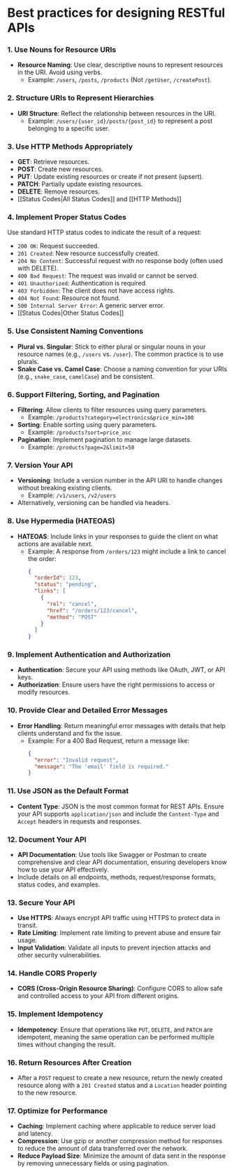 # Best practices for designing RESTful APIs

### **1. Use Nouns for Resource URIs**
   - **Resource Naming**: Use clear, descriptive nouns to represent resources in the URI. Avoid using verbs.
     - Example: `/users`, `/posts`, `/products` (Not `/getUser`, `/createPost`).

### **2. Structure URIs to Represent Hierarchies**
   - **URI Structure**: Reflect the relationship between resources in the URI.
     - Example: `/users/{user_id}/posts/{post_id}` to represent a post belonging to a specific user.

### **3. Use HTTP Methods Appropriately**
   - **GET**: Retrieve resources.
   - **POST**: Create new resources.
   - **PUT**: Update existing resources or create if not present (upsert).
   - **PATCH**: Partially update existing resources.
   - **DELETE**: Remove resources.
   - [[Status Codes|All Status Codes]] and [[HTTP Methods]]

### **4. Implement Proper Status Codes**
   Use standard HTTP status codes to indicate the result of a request:
-  `200 OK`: Request succeeded.
- `201 Created`: New resource successfully created.
- `204 No Content`: Successful request with no response body (often used with DELETE).
- `400 Bad Request`: The request was invalid or cannot be served.
- `401 Unauthorized`: Authentication is required.
- `403 Forbidden`: The client does not have access rights.
- `404 Not Found`: Resource not found.
- `500 Internal Server Error`: A generic server error.
- [[Status Codes|Other Status Codes]]

### **5. Use Consistent Naming Conventions**
   - **Plural vs. Singular**: Stick to either plural or singular nouns in your resource names (e.g., `/users` vs. `/user`). The common practice is to use plurals.
   - **Snake Case vs. Camel Case**: Choose a naming convention for your URIs (e.g., `snake_case`, `camelCase`) and be consistent.

### **6. Support Filtering, Sorting, and Pagination**
   - **Filtering**: Allow clients to filter resources using query parameters.
     - Example: `/products?category=electronics&price_min=100`
   - **Sorting**: Enable sorting using query parameters.
     - Example: `/products?sort=price_asc`
   - **Pagination**: Implement pagination to manage large datasets.
     - Example: `/products?page=2&limit=50`

### **7. Version Your API**
   - **Versioning**: Include a version number in the API URI to handle changes without breaking existing clients.
     - Example: `/v1/users`, `/v2/users`
   - Alternatively, versioning can be handled via headers.

### **8. Use Hypermedia (HATEOAS)**
   - **HATEOAS**: Include links in your responses to guide the client on what actions are available next.
     - Example: A response from `/orders/123` might include a link to cancel the order: 
       ```json
       {
         "orderId": 123,
         "status": "pending",
         "links": [
           {
             "rel": "cancel",
             "href": "/orders/123/cancel",
             "method": "POST"
           }
         ]
       }
       ```

### **9. Implement Authentication and Authorization**
   - **Authentication**: Secure your API using methods like OAuth, JWT, or API keys.
   - **Authorization**: Ensure users have the right permissions to access or modify resources.

### **10. Provide Clear and Detailed Error Messages**
   - **Error Handling**: Return meaningful error messages with details that help clients understand and fix the issue.
     - Example: For a 400 Bad Request, return a message like:
       ```json
       {
         "error": "Invalid request",
         "message": "The 'email' field is required."
       }
       ```

### **11. Use JSON as the Default Format**
   - **Content Type**: JSON is the most common format for REST APIs. Ensure your API supports `application/json` and include the `Content-Type` and `Accept` headers in requests and responses.

### **12. Document Your API**
   - **API Documentation**: Use tools like Swagger or Postman to create comprehensive and clear API documentation, ensuring developers know how to use your API effectively.
   - Include details on all endpoints, methods, request/response formats, status codes, and examples.

### **13. Secure Your API**
   - **Use HTTPS**: Always encrypt API traffic using HTTPS to protect data in transit.
   - **Rate Limiting**: Implement rate limiting to prevent abuse and ensure fair usage.
   - **Input Validation**: Validate all inputs to prevent injection attacks and other security vulnerabilities.

### **14. Handle CORS Properly**
   - **CORS (Cross-Origin Resource Sharing)**: Configure CORS to allow safe and controlled access to your API from different origins.

### **15. Implement Idempotency**
   - **Idempotency**: Ensure that operations like `PUT`, `DELETE`, and `PATCH` are idempotent, meaning the same operation can be performed multiple times without changing the result.

### **16. Return Resources After Creation**
   - After a `POST` request to create a new resource, return the newly created resource along with a `201 Created` status and a `Location` header pointing to the new resource.

### **17. Optimize for Performance**
   - **Caching**: Implement caching where applicable to reduce server load and latency.
   - **Compression**: Use gzip or another compression method for responses to reduce the amount of data transferred over the network.
   - **Reduce Payload Size**: Minimize the amount of data sent in the response by removing unnecessary fields or using pagination.